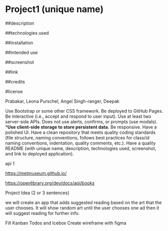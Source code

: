 # Project1 (unique name)

##description 

##technologies used

##installation

##intended use

##screenshot

##link

##credits

#license

Prabakar, Leona
Purschel, Angel
Singh-ranger, Deepak

Use Bootstrap or some other CSS framework.
Be deployed to GitHub Pages.
Be interactive (i.e., accept and respond to user input).
Use at least two server-side APIs.
Does not use alerts, confirms, or prompts (use modals).
***Use client-side storage to store persistent data.**
Be responsive.
Have a polished UI.
Have a clean repository that meets quality coding standards (file structure, naming conventions, follows best practices for class/id naming conventions, indentation, quality comments, etc.).
Have a quality README (with unique name, description, technologies used, screenshot, and link to deployed application).















api 1

https://metmuseum.github.io/

https://openlibrary.org/dev/docs/api/books

Project Idea (2 or 3 sentences)

we will create an app that adds suggested reading based on the art that the user chooses. It will show random art until the user chooses one ad then it will suggest reading for further info.

Fill Kanban Todos and Icebox
Create wireframe with figma
